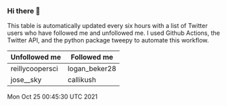 ### Hi there 👋

This table is automatically updated every six hours with a list of Twitter users who have followed me and unfollowed me. I used Github Actions, the Twitter API, and the python package tweepy to automate this workflow.

| Unfollowed me |  Followed me |
| --- | --- |
|reillycoopersci|logan_beker28|
|jose__sky|callikush|
Mon Oct 25 00:45:30 UTC 2021
